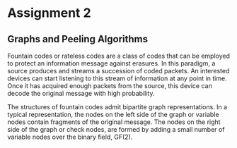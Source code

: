 # Assignment 2


## Graphs and Peeling Algorithms

Fountain codes or rateless codes are a class of codes that can be employed to protect an information message against erasures.
In this paradigm, a source produces and streams a succession of coded packets.
An interested devices can start listening to this stream of information at any point in time.
Once it has acquired enough packets from the source, this device can decode the original message with high probability.

The structures of fountain codes admit bipartite graph representations.
In a typical representation, the nodes on the left side of the graph or variable nodes contain fragments of the original message.
The nodes on the right side of the graph or check nodes, are formed by adding a small number of variable nodes over the binary field, GF(2).
